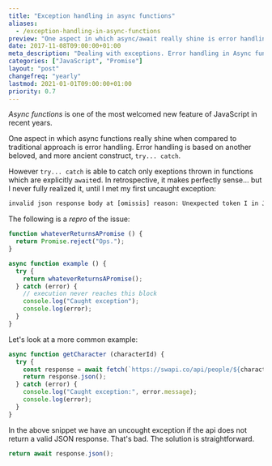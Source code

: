 ```yaml
---
title: "Exception handling in async functions"
aliases:
  - /exception-handling-in-async-functions
preview: "One aspect in which async/await really shine is error handling, but there's a caveat you'd be better be aware of."
date: 2017-11-08T09:00:00+01:00
meta_description: "Dealing with exceptions. Error handling in Async functions."
categories: ["JavaScript", "Promise"]
layout: "post"
changefreq: "yearly"
lastmod: 2021-01-01T09:00:00+01:00
priority: 0.7
---
```


*Async functions* is one of the most welcomed new feature of JavaScript in recent years.

One aspect in which async functions really shine when compared to traditional approach is
error handling. Error handling is based on another beloved, and more ancient construct,
`try... catch`.

However `try... catch` is able to catch only exeptions thrown in functions which are
explicitly `await`ed. In retrospective, it makes perfectly sense... but I never fully realized it,
until I met my first uncaught exception:

```txt
invalid json response body at [omissis] reason: Unexpected token I in JSON at position 0
```

The following is a *repro* of the issue:

```js
function whateverReturnsAPromise () {
  return Promise.reject("Ops.");
}

async function example () {
  try {
    return whateverReturnsAPromise();
  } catch (error) {
    // execution never reaches this block
    console.log("Caught exception");
    console.log(error);
  }
}
```

Let's look at a more common example:

```js
async function getCharacter (characterId) {
  try {
    const response = await fetch(`https://swapi.co/api/people/${characterId}`);
    return response.json();
  } catch (error) {
    console.log("Caught exception:", error.message);
    console.log(error);
  }
}
```

In the above snippet we have an uncought exception if the api does not return a valid JSON response.
That's bad. The solution is straightforward.

```js
return await response.json();
```
